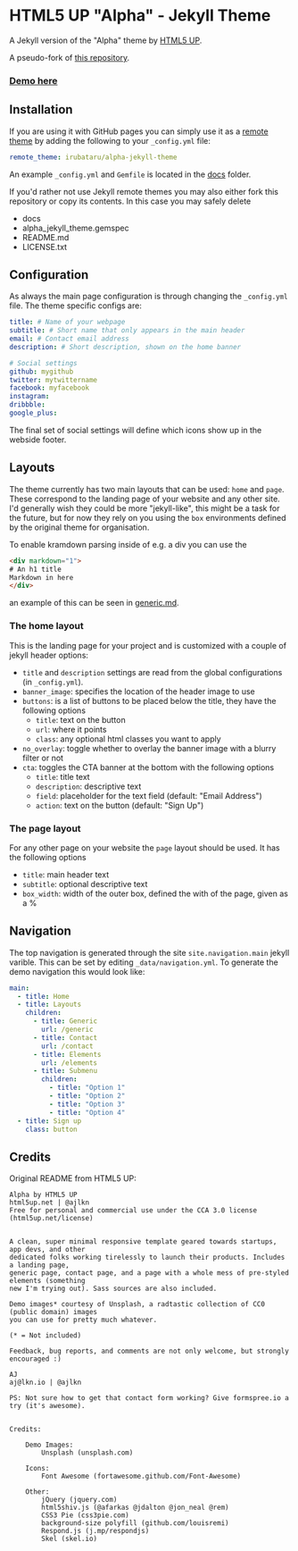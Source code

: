 # HTML5 UP "Alpha" - Jekyll Theme

A Jekyll version of the "Alpha" theme by [HTML5 UP](https://html5up.net/).

A pseudo-fork of [this
repository](https://github.com/andrewbanchich/alpha-jekyll-theme).

### [Demo here](http://irubataru.com/alpha-jekyll-theme/)

## Installation

If you are using it with GitHub pages you can simply use it as a [remote
theme][gh-remote] by adding the following to your `_config.yml` file:

``` yml
remote_theme: irubataru/alpha-jekyll-theme
```

An example `_config.yml` and `Gemfile` is located in the [docs](docs) folder.

If you'd rather not use Jekyll remote themes you may also either fork this
repository or copy its contents. In this case you may safely delete

 * docs
 * alpha_jekyll_theme.gemspec
 * README.md
 * LICENSE.txt

## Configuration

As always the main page configuration is through changing the `_config.yml`
file. The theme specific configs are:

``` yml
title: # Name of your webpage
subtitle: # Short name that only appears in the main header
email: # Contact email address
description: # Short description, shown on the home banner

# Social settings
github: mygithub
twitter: mytwittername
facebook: myfacebook
instagram:
dribbble: 
google_plus:
```

The final set of social settings will define which icons show up in the webside
footer.

## Layouts

The theme currently has two main layouts that can be used: `home` and `page`.
These correspond to the landing page of your website and any other site. I'd
generally wish they could be more "jekyll-like", this might be a task for the
future, but for now they rely on you using the `box` environments defined by the
original theme for organisation.

To enable kramdown parsing inside of e.g. a div you can use the

``` html
<div markdown="1">
# An h1 title
Markdown in here
</div>
```

an example of this can be seen in [generic.md](docs/_pages/generic.md).

### The home layout

This is the landing page for your project and is customized with a couple of
jekyll header options:

 * `title` and `description` settings are read from the global configurations
    (in `_config.yml`).
 * `banner_image`: specifies the location of the header image to use
 * `buttons`: is a list of buttons to be placed below the title, they have the
    following options
    - `title`: text on the button
    - `url`: where it points
    - `class`: any optional html classes you want to apply
 * `no_overlay`: toggle whether to overlay the banner image with a blurry filter
    or not
 * `cta`: toggles the CTA banner at the bottom with the following options
    - `title`: title text
    - `description`: descriptive text
    - `field`: placeholder for the text field (default: "Email Address")
    - `action`: text on the button (default: "Sign Up")

### The page layout

For any other page on your website the `page` layout should be used. It has the
following options

 * `title`: main header text
 * `subtitle`: optional descriptive text
 * `box_width`: width of the outer box, defined the with of the page, given as a
   %

## Navigation

The top navigation is generated through the site `site.navigation.main` jekyll
varible. This can be set by editing `_data/navigation.yml`. To generate the
demo navigation this would look like:

``` yml
main:
  - title: Home
  - title: Layouts
    children:
      - title: Generic
        url: /generic
      - title: Contact
        url: /contact
      - title: Elements
        url: /elements
      - title: Submenu
        children:
          - title: "Option 1"
          - title: "Option 2"
          - title: "Option 3"
          - title: "Option 4"
  - title: Sign up
    class: button
```

## Credits

Original README from HTML5 UP:

```
Alpha by HTML5 UP
html5up.net | @ajlkn
Free for personal and commercial use under the CCA 3.0 license (html5up.net/license)


A clean, super minimal responsive template geared towards startups, app devs, and other
dedicated folks working tirelessly to launch their products. Includes a landing page,
generic page, contact page, and a page with a whole mess of pre-styled elements (something
new I'm trying out). Sass sources are also included.

Demo images* courtesy of Unsplash, a radtastic collection of CC0 (public domain) images
you can use for pretty much whatever.

(* = Not included)

Feedback, bug reports, and comments are not only welcome, but strongly encouraged :)

AJ
aj@lkn.io | @ajlkn

PS: Not sure how to get that contact form working? Give formspree.io a try (it's awesome).


Credits:

	Demo Images:
		Unsplash (unsplash.com)

	Icons:
		Font Awesome (fortawesome.github.com/Font-Awesome)

	Other:
		jQuery (jquery.com)
		html5shiv.js (@afarkas @jdalton @jon_neal @rem)
		CSS3 Pie (css3pie.com)
		background-size polyfill (github.com/louisremi)
		Respond.js (j.mp/respondjs)
		Skel (skel.io)

```

[gh-remote]: https://blog.github.com/2017-11-29-use-any-theme-with-github-pages/
